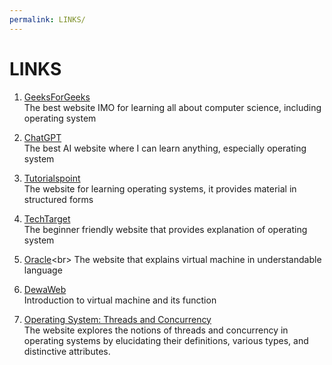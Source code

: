 ```yaml
---
permalink: LINKS/
---
```


# LINKS

1. [GeeksForGeeks](https://www.geeksforgeeks.org/what-is-an-operating-system/)<br>
The best website IMO for learning all about computer science, including operating system

2. [ChatGPT](https://chat.openai.com/)<br>
The best AI website where I can learn anything, especially operating system

3. [Tutorialspoint](https://www.tutorialspoint.com/operating_system/index.htm)<br>
The website for learning operating systems, it provides material in structured forms

4. [TechTarget](https://www.techtarget.com/whatis/definition/operating-system-OS)<br>
The beginner friendly website that provides explanation of operating system

5. [Oracle](https://www.oracle.com/id/cloud/compute/virtual-machines/what-is-virtual-machine/#:~:text=Oracle%20VM%20gives%20users%20the,deployed%2C%20with%20support%20from%20Oracle.)<br>
The website that explains virtual machine in understandable language

6. [DewaWeb](https://www.dewaweb.com/blog/apa-itu-virtual-machine/)<br>
Introduction to virtual machine and its function

7. [Operating System: Threads and Concurrency](https://medium.com/@akhandmishra/operating-system-threads-and-concurrency-aec2036b90f8)<br/>
The website explores the notions of threads and concurrency in operating systems by elucidating their definitions, various types, and distinctive attributes.

